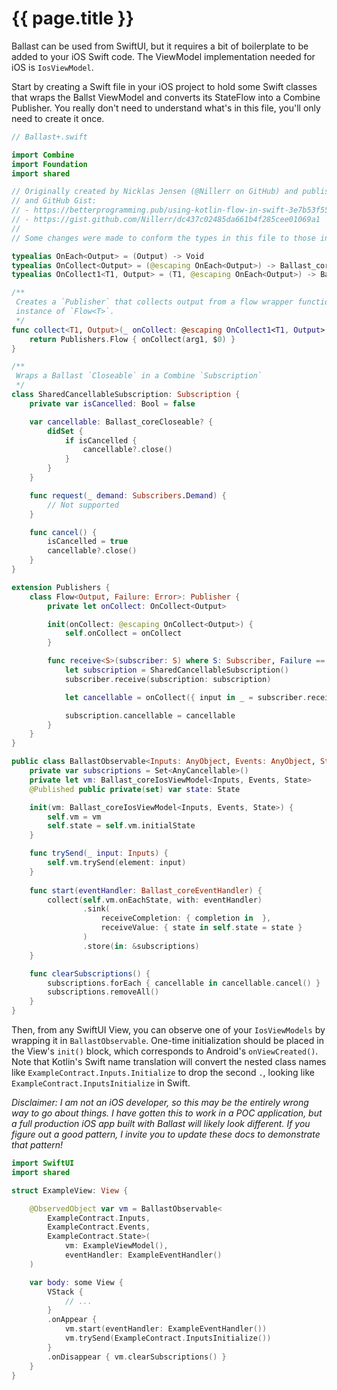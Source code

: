 ---
---

# {{ page.title }}

Ballast can be used from SwiftUI, but it requires a bit of boilerplate to be added to your iOS Swift code. The ViewModel
implementation needed for iOS is `IosViewModel`.

Start by creating a Swift file in your iOS project to hold some Swift classes that wraps the Ballst ViewModel and 
converts its StateFlow into a Combine Publisher. You really don't need to understand what's in this file, you'll only 
need to create it once.

```swift
// Ballast+.swift

import Combine
import Foundation
import shared

// Originally created by Nicklas Jensen (@Nillerr on GitHub) and published under MIT license in the following Article
// and GitHub Gist:
// - https://betterprogramming.pub/using-kotlin-flow-in-swift-3e7b53f559b6
// - https://gist.github.com/Nillerr/dc437c02485da661b4f285cee01069a1
//
// Some changes were made to conform the types in this file to those in the Ballast Core library.

typealias OnEach<Output> = (Output) -> Void
typealias OnCollect<Output> = (@escaping OnEach<Output>) -> Ballast_coreCloseable
typealias OnCollect1<T1, Output> = (T1, @escaping OnEach<Output>) -> Ballast_coreCloseable

/**
 Creates a `Publisher` that collects output from a flow wrapper function emitting values from an underlying
 instance of `Flow<T>`.
 */
func collect<T1, Output>(_ onCollect: @escaping OnCollect1<T1, Output>, with arg1: T1) -> Publishers.Flow<Output, Error> {
    return Publishers.Flow { onCollect(arg1, $0) }
}

/**
 Wraps a Ballast `Closeable` in a Combine `Subscription`
 */
class SharedCancellableSubscription: Subscription {
    private var isCancelled: Bool = false

    var cancellable: Ballast_coreCloseable? {
        didSet {
            if isCancelled {
                cancellable?.close()
            }
        }
    }

    func request(_ demand: Subscribers.Demand) {
        // Not supported
    }

    func cancel() {
        isCancelled = true
        cancellable?.close()
    }
}

extension Publishers {
    class Flow<Output, Failure: Error>: Publisher {
        private let onCollect: OnCollect<Output>

        init(onCollect: @escaping OnCollect<Output>) {
            self.onCollect = onCollect
        }

        func receive<S>(subscriber: S) where S: Subscriber, Failure == S.Failure, Output == S.Input {
            let subscription = SharedCancellableSubscription()
            subscriber.receive(subscription: subscription)

            let cancellable = onCollect({ input in _ = subscriber.receive(input) })

            subscription.cancellable = cancellable
        }
    }
}

public class BallastObservable<Inputs: AnyObject, Events: AnyObject, State: AnyObject>: ObservableObject {
    private var subscriptions = Set<AnyCancellable>()
    private let vm: Ballast_coreIosViewModel<Inputs, Events, State>
    @Published public private(set) var state: State

    init(vm: Ballast_coreIosViewModel<Inputs, Events, State>) {
        self.vm = vm
        self.state = self.vm.initialState
    }

    func trySend(_ input: Inputs) {
        self.vm.trySend(element: input)
    }
    
    func start(eventHandler: Ballast_coreEventHandler) {
        collect(self.vm.onEachState, with: eventHandler)
                .sink(
                    receiveCompletion: { completion in  },
                    receiveValue: { state in self.state = state }
                )
                .store(in: &subscriptions)
    }

    func clearSubscriptions() {
        subscriptions.forEach { cancellable in cancellable.cancel() }
        subscriptions.removeAll()
    }
}
```

Then, from any SwiftUI View, you can observe one of your `IosViewModels` by wrapping it in `BallastObservable`. One-time 
initialization should be placed in the View's `init()` block, which corresponds to Android's `onViewCreated()`. Note 
that Kotlin's Swift name translation will convert the nested class names like `ExampleContract.Inputs.Initialize` to
drop the second `.`, looking like `ExampleContract.InputsInitialize` in Swift.

_Disclaimer: I am not an iOS developer, so this may be the entirely wrong way to go about things. I have gotten this to
work in a POC application, but a full production iOS app built with Ballast will likely look different. If you figure 
out a good pattern, I invite you to update these docs to demonstrate that pattern!_

```swift
import SwiftUI
import shared

struct ExampleView: View {

    @ObservedObject var vm = BallastObservable<
        ExampleContract.Inputs,
        ExampleContract.Events,
        ExampleContract.State>(
            vm: ExampleViewModel(),
            eventHandler: ExampleEventHandler()
    )

    var body: some View {
        VStack { 
            // ...
        }
        .onAppear {
            vm.start(eventHandler: ExampleEventHandler())
            vm.trySend(ExampleContract.InputsInitialize())
        }
        .onDisappear { vm.clearSubscriptions() }
    }
}
```
